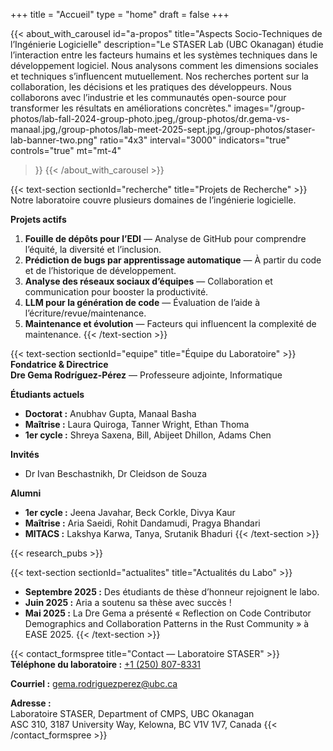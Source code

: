 +++
title = "Accueil"
type  = "home"
draft = false
+++

{{< about_with_carousel
    id="a-propos"
    title="Aspects Socio-Techniques de l’Ingénierie Logicielle"
    description="Le STASER Lab (UBC Okanagan) étudie l’interaction entre les facteurs humains et les systèmes techniques dans le développement logiciel. Nous analysons comment les dimensions sociales et techniques s’influencent mutuellement. Nos recherches portent sur la collaboration, les décisions et les pratiques des développeurs. Nous collaborons avec l’industrie et les communautés open-source pour transformer les résultats en améliorations concrètes."
    images="/group-photos/lab-fall-2024-group-photo.jpeg,/group-photos/dr.gema-vs-manaal.jpg,/group-photos/lab-meet-2025-sept.jpg,/group-photos/staser-lab-banner-two.png"
    ratio="4x3"
    interval="3000"
    indicators="true"
    controls="true"
    mt="mt-4"
>}}
{{< /about_with_carousel >}}

{{< text-section sectionId="recherche" title="Projets de Recherche" >}}
Notre laboratoire couvre plusieurs domaines de l’ingénierie logicielle.

**Projets actifs**
1. **Fouille de dépôts pour l’EDI** — Analyse de GitHub pour comprendre l’équité, la diversité et l’inclusion.
2. **Prédiction de bugs par apprentissage automatique** — À partir du code et de l’historique de développement.
3. **Analyse des réseaux sociaux d’équipes** — Collaboration et communication pour booster la productivité.
4. **LLM pour la génération de code** — Évaluation de l’aide à l’écriture/revue/maintenance.
5. **Maintenance et évolution** — Facteurs qui influencent la complexité de maintenance.
{{< /text-section >}}

{{< text-section sectionId="equipe" title="Équipe du Laboratoire" >}}
**Fondatrice & Directrice**  
**Dre Gema Rodríguez-Pérez** — Professeure adjointe, Informatique

**Étudiants actuels**  
- **Doctorat :** Anubhav Gupta, Manaal Basha  
- **Maîtrise :** Laura Quiroga, Tanner Wright, Ethan Thoma  
- **1er cycle :** Shreya Saxena, Bill, Abijeet Dhillon, Adams Chen

**Invités**  
- Dr Ivan Beschastnikh, Dr Cleidson de Souza

**Alumni**  
- **1er cycle :** Jeena Javahar, Beck Corkle, Divya Kaur  
- **Maîtrise :** Aria Saeidi, Rohit Dandamudi, Pragya Bhandari  
- **MITACS :** Lakshya Karwa, Tanya, Srutanik Bhaduri
{{< /text-section >}}

{{< research_pubs >}}



{{< text-section sectionId="actualites" title="Actualités du Labo" >}}
- **Septembre 2025 :** Des étudiants de thèse d’honneur rejoignent le labo.  
- **Juin 2025 :** Aria a soutenu sa thèse avec succès !  
- **Mai 2025 :** La Dre Gema a présenté « Reflection on Code Contributor Demographics and Collaboration Patterns in the Rust Community » à EASE 2025.
{{< /text-section >}}

{{< contact_formspree title="Contact — Laboratoire STASER" >}}
**Téléphone du laboratoire :** [+1 (250) 807-8331](tel:+12508078331)  

**Courriel :** [gema.rodriguezperez@ubc.ca](mailto:gema.rodriguezperez@ubc.ca)  

**Adresse :**  
Laboratoire STASER, Department of CMPS, UBC Okanagan  
ASC 310, 3187 University Way, Kelowna, BC V1V 1V7, Canada
{{< /contact_formspree >}}
